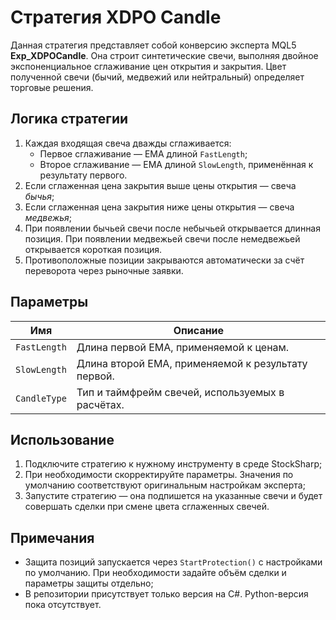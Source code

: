 # Стратегия XDPO Candle

Данная стратегия представляет собой конверсию эксперта MQL5 **Exp_XDPOCandle**. Она строит синтетические свечи, выполняя двойное экспоненциальное сглаживание цен открытия и закрытия. Цвет полученной свечи (бычий, медвежий или нейтральный) определяет торговые решения.

## Логика стратегии

1. Каждая входящая свеча дважды сглаживается:
   - Первое сглаживание — EMA длиной `FastLength`;
   - Второе сглаживание — EMA длиной `SlowLength`, применённая к результату первого.
2. Если сглаженная цена закрытия выше цены открытия — свеча *бычья*;
3. Если сглаженная цена закрытия ниже цены открытия — свеча *медвежья*;
4. При появлении бычьей свечи после небычьей открывается длинная позиция. При появлении медвежьей свечи после немедвежьей открывается короткая позиция.
5. Противоположные позиции закрываются автоматически за счёт переворота через рыночные заявки.

## Параметры

| Имя | Описание |
|-----|----------|
| `FastLength` | Длина первой EMA, применяемой к ценам. |
| `SlowLength` | Длина второй EMA, применяемой к результату первой. |
| `CandleType` | Тип и таймфрейм свечей, используемых в расчётах. |

## Использование

1. Подключите стратегию к нужному инструменту в среде StockSharp;
2. При необходимости скорректируйте параметры. Значения по умолчанию соответствуют оригинальным настройкам эксперта;
3. Запустите стратегию — она подпишется на указанные свечи и будет совершать сделки при смене цвета сглаженных свечей.

## Примечания

- Защита позиций запускается через `StartProtection()` с настройками по умолчанию. При необходимости задайте объём сделки и параметры защиты отдельно;
- В репозитории присутствует только версия на C#. Python-версия пока отсутствует.
